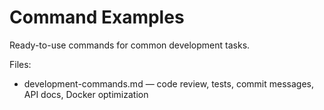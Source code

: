 # Command Examples

Ready-to-use commands for common development tasks.

Files:

- development-commands.md — code review, tests, commit messages, API docs, Docker optimization
